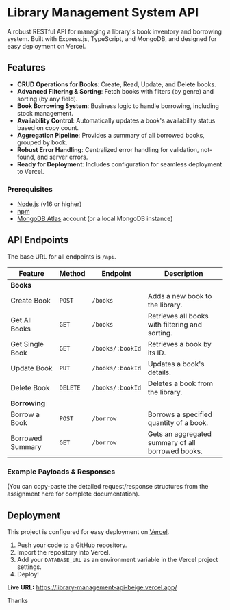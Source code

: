 # Library Management System API

A robust RESTful API for managing a library's book inventory and borrowing system. Built with Express.js, TypeScript, and MongoDB, and designed for easy deployment on Vercel.

## Features

-   **CRUD Operations for Books**: Create, Read, Update, and Delete books.
-   **Advanced Filtering & Sorting**: Fetch books with filters (by genre) and sorting (by any field).
-   **Book Borrowing System**: Business logic to handle borrowing, including stock management.
-   **Availability Control**: Automatically updates a book's availability status based on copy count.
-   **Aggregation Pipeline**: Provides a summary of all borrowed books, grouped by book.
-   **Robust Error Handling**: Centralized error handling for validation, not-found, and server errors.
-   **Ready for Deployment**: Includes configuration for seamless deployment to Vercel.



### Prerequisites

-   [Node.js](https://nodejs.org/) (v16 or higher)
-   [npm](https://www.npmjs.com/)
-   [MongoDB Atlas](https://www.mongodb.com/cloud/atlas) account (or a local MongoDB instance)



## API Endpoints

The base URL for all endpoints is `/api`.

| Feature              | Method | Endpoint              | Description                                        |
| -------------------- | ------ | --------------------- | -------------------------------------------------- |
| **Books** |        |                       |                                                    |
| Create Book          | `POST` | `/books`              | Adds a new book to the library.                    |
| Get All Books        | `GET`  | `/books`              | Retrieves all books with filtering and sorting.    |
| Get Single Book      | `GET`  | `/books/:bookId`      | Retrieves a book by its ID.                        |
| Update Book          | `PUT`  | `/books/:bookId`      | Updates a book's details.                          |
| Delete Book          | `DELETE`| `/books/:bookId`      | Deletes a book from the library.                   |
| **Borrowing** |        |                       |                                                    |
| Borrow a Book        | `POST` | `/borrow`             | Borrows a specified quantity of a book.            |
| Borrowed Summary     | `GET`  | `/borrow`             | Gets an aggregated summary of all borrowed books.  |

### Example Payloads & Responses

(You can copy-paste the detailed request/response structures from the assignment here for complete documentation).

## Deployment

This project is configured for easy deployment on [Vercel](https://vercel.com/).

1.  Push your code to a GitHub repository.
2.  Import the repository into Vercel.
3.  Add your `DATABASE_URL` as an environment variable in the Vercel project settings.
4.  Deploy!

**Live URL:** https://library-management-api-beige.vercel.app/

Thanks